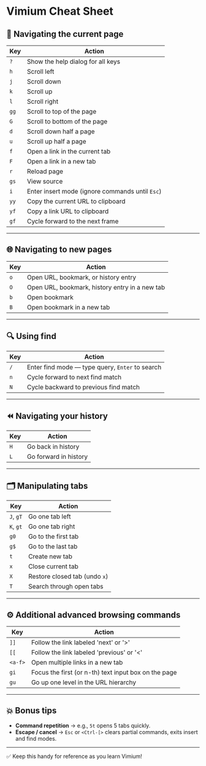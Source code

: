 # Vimium Cheat Sheet

## 🚀 Navigating the current page

| Key       | Action                                                |
|-----------|-------------------------------------------------------|
| `?`       | Show the help dialog for all keys                    |
| `h`       | Scroll left                                           |
| `j`       | Scroll down                                           |
| `k`       | Scroll up                                             |
| `l`       | Scroll right                                          |
| `gg`      | Scroll to top of the page                            |
| `G`       | Scroll to bottom of the page                         |
| `d`       | Scroll down half a page                              |
| `u`       | Scroll up half a page                                |
| `f`       | Open a link in the current tab                       |
| `F`       | Open a link in a new tab                             |
| `r`       | Reload page                                          |
| `gs`      | View source                                           |
| `i`       | Enter insert mode (ignore commands until `Esc`)      |
| `yy`      | Copy the current URL to clipboard                    |
| `yf`      | Copy a link URL to clipboard                         |
| `gf`      | Cycle forward to the next frame                      |

---

## 🌐 Navigating to new pages

| Key       | Action                                                |
|-----------|-------------------------------------------------------|
| `o`       | Open URL, bookmark, or history entry                 |
| `O`       | Open URL, bookmark, history entry in a new tab       |
| `b`       | Open bookmark                                        |
| `B`       | Open bookmark in a new tab                          |

---

## 🔍 Using find

| Key       | Action                                                |
|-----------|-------------------------------------------------------|
| `/`       | Enter find mode — type query, `Enter` to search      |
| `n`       | Cycle forward to next find match                     |
| `N`       | Cycle backward to previous find match                |

---

## ⏪ Navigating your history

| Key       | Action                                                |
|-----------|-------------------------------------------------------|
| `H`       | Go back in history                                   |
| `L`       | Go forward in history                                |

---

## 🗂 Manipulating tabs

| Key        | Action                                               |
|------------|------------------------------------------------------|
| `J`, `gT` | Go one tab left                                      |
| `K`, `gt` | Go one tab right                                     |
| `g0`      | Go to the first tab                                  |
| `g$`      | Go to the last tab                                   |
| `t`       | Create new tab                                       |
| `x`       | Close current tab                                    |
| `X`       | Restore closed tab (undo `x`)                        |
| `T`       | Search through open tabs                             |

---

## ⚙️ Additional advanced browsing commands

| Key       | Action                                                |
|-----------|-------------------------------------------------------|
| `]]`      | Follow the link labeled 'next' or '>'                |
| `[[`      | Follow the link labeled 'previous' or '<'            |
| `<a-f>`   | Open multiple links in a new tab                     |
| `gi`      | Focus the first (or n-th) text input box on the page |
| `gu`      | Go up one level in the URL hierarchy                 |

---

## 💥 Bonus tips

- **Command repetition** → e.g., `5t` opens 5 tabs quickly.
- **Escape / cancel** → `Esc` or `<Ctrl-[>` clears partial commands, exits insert and find modes.

---

✅ Keep this handy for reference as you learn Vimium!